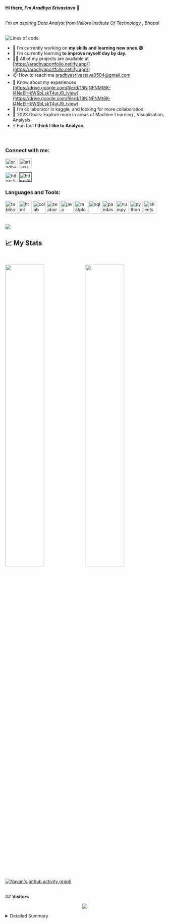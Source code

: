<b> Hi there, <i>I'm Aradhya Srivastava</i></b> 👋

<meta name="viewport" content="width=device-width, initial-scale=1.0, minimum-scale=1.0">


<br>
<i>I'm an aspiring Data Analyst from Vellore Institute Of Technology , Bhopal</i>
<br>
<br>



 ![Lines of code](https://img.shields.io/badge/From%20Hello%20World%20I've%20written-41247+%20Lines%20of%20code-blue)

- 🔭 I’m currently working on **my skills and learning new ones.😄**
- 🌱 I’m currently learning **to improve myself day by day.**
- 👨‍💻 All of my projects are available at [https://aradhyaportfolio.netlify.app/](https://aradhyaportfolio.netlify.app/)
- 📫 How to reach me aradhyasrivastava0504@gmail.com
- 📄 Know about my experiences [https://drive.google.com/file/d/18NjNFNMt8K-l4NeEIHkWSbLskT4utJ9_/view](https://drive.google.com/file/d/18NjNFNMt8K-l4NeEIHkWSbLskT4utJ9_/view)
- 👯 I’m collaborator in kaggle, and looking for more collaboration.
- 🥅 2023 Goals:  Explore more in areas of Machine Learning , Visualisation, Analysis
- ⚡ Fun fact **I think I like to Analyse.**
<br>
<h3 align="left">Connect with me:</h3>
<p align="left">
<a href="https://www.linkedin.com/in/aradhya-srivastava-31247b209/" target="blank"><img align="center" src="https://raw.githubusercontent.com/rahuldkjain/github-profile-readme-generator/master/src/images/icons/Social/linked-in-alt.svg" alt="aradhya-srivastava-31247b209" height="30" width="40" /></a>
<a href="https://www.instagram.com/sri_vas_tava1234/" target="blank"><img align="center" src="https://raw.githubusercontent.com/rahuldkjain/github-profile-readme-generator/master/src/images/icons/Social/instagram.svg" alt="sri_vas_tava1234" height="30" width="40" /></a>


<a href="https://www.hackerrank.com/aradhyasrivasta1" target="blank"><img align="center" src="https://raw.githubusercontent.com/rahuldkjain/github-profile-readme-generator/master/src/images/icons/Social/hackerrank.svg" alt="https://www.hackerrank.com/aradhyasrivasta1" height="30" width="40" /></a>
<a href="" target="blank"><img align="center" src="https://raw.githubusercontent.com/rahuldkjain/github-profile-readme-generator/master/src/images/icons/Social/leet-code.svg" alt="https://leetcode.com/aradhyasrivastava0504/" height="30" width="40" /></a>
</a>
</p>

<!--   Tech Stack  -->
<h3 align="left">Languages and Tools:</h3>
<p align="left"> 
 
<a href="https://www.tableau.com/" target="_blank" rel="noreferrer"> 
 <img src=".icons/tableau.png" alt="tableau" width="40" height="40"/> 
 </a>
 
<a href="https://www.w3schools.com/html/html_css.asp" target="_blank" rel="noreferrer"> 
<img src=".icons/html css.jpg" alt="html css" width="40" height="40"/>
</a> 
 
<a href="https://colab.research.google.com/" target="_blank" rel="noreferrer"> 
 <img src=".icons/colab.png" alt="colab" width="40" height="40"/>
</a> 
 
<a href="https://seaborn.pydata.org/" target="_blank" rel="noreferrer"> 
<img src=".icons/seaborn.png" alt="seaborn" width="40" height="40"/>
</a> 
 
 <a href="https://www.java.com/en/" target="_blank" rel="noreferrer"> 
  <img src=".icons/java.png" alt="java" width="40" height="40"/>
 </a> 
 
 <a href="https://matplotlib.org/" target="_blank" rel="noreferrer"> 
<img src=".icons/matplotlib.png" alt="matplotlib" width="40" height="40"/>
 </a> 
 
 <a href="https://www.mysql.com/" target="_blank" rel="noreferrer"> 
 <img src=".icons/sql.png" alt="sql" width="40" height="40"/>
 </a> 
 
 <a href="https://pandas.pydata.org/" target="_blank" rel="noreferrer"> 
 <img src=".icons/pandas.png" alt="pandas" width="40" height="40"/>
 </a> 
 
 <a href="https://numpy.org/doc/stable/user/absolute_beginners.html" target="_blank" rel="noreferrer"> 
  <img src=".icons/numpy.png" alt="numpy" width="40" height="40"/>
 </a> 
  <a href="https://www.python.org/" target="_blank" rel="noreferrer"> 
  <img src=".icons/python.jpg" alt="python" width="40" height="40"/>
 </a> 
  <a href="https://www.google.com/sheets/about/" target="_blank" rel="noreferrer"> 
  <img src=".icons/sheets.png" alt="sheets" width="40" height="40"/>
 </a> 

</p>
<br>
<!-- ## **Trophy**  -->
<img src="https://github-profile-trophy.vercel.app/?username=aradhya0530&theme=onedark&column=3&margin-w=15&margin-h=15">
<br>

<!-- Stats  -->
## 📈 **My Stats**
<br>

<p align="left">
  <img width="49.5%" src="https://github-readme-stats.vercel.app/api?username=aradhya0530&show_icons=true&theme=onedark&hide_border=true&include_all_commits=true&count_private=true" />
    <img width="49.5%" src="https://github-readme-streak-stats.herokuapp.com/?user=aradhya0530&theme=onedark&hide_border=true&include_all_commits=true&count_private=true" />
</p>
<p align = "center">
  
  [![Nayan's github activity graph](https://github-readme-activity-graph.cyclic.app/graph?username=aradhya0530&bg_color=000000&color=DF6D74&line=E4BF7A&point=f0f0f0&area=true&hide_border=true)](https://github.com/ashutosh00710/github-readme-activity-graph)
  

</p>
<br>
<!-- Visitors -->
## <b> Visitors</b>
<p align="center">
  <img src="https://profile-counter.glitch.me/aradhya0530/count.svg">
</p>
<!-- Metrics Detialed Summary  -->
<details>
<summary>Detailed Summary</summary>
<br>   
  
![Metrics](https://metrics.lecoq.io/aradhya0530?template=classic&activity=1&followup=1&languages=1&lines=1&people=1&activity.limit=5&activity.days=14&activity.filter=all&activity.visibility=all&activity.timestamps=false&languages.colors=github&languages.threshold=0%25&people.limit=28&people.size=28&people.types=followers%2C%20following&people.identicons=false&people.shuffle=false&config.timezone=Asia%2FCalcutta&config.twemoji=true)
    
</details>
